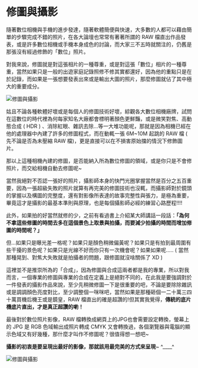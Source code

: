 # 修圖與攝影 

隨著數位相機與手機的進步發達，隨著軟體簡便與快速，大多數的人都可以藉由簡單的步驟完成不錯的照片，在各大論壇也常常有著著所謂的 RAW 檔直出作品發表，或是許多數位相機或手機本身成色的討論，而大家三不五時就關注的，仍舊是那張沒有經過修飾的「數位」照片。

對我來說，修圖就是對這張相片的一種尊重，或是對這張「數位」相片的一種尊重，當然如果只是一般的出遊家庭記錄照修不修其實都還好，因為他的重點只是在於記錄，而如果是一張想要發表出來或是輸出大圖的照片，那麼修圖就佔了其中極大的重要成分。

![修圖與攝影](/img/articles/201405/20140531_1_06.jpg)

姑且不論各種軟體好壞或是每個人的修圖技術好壞，綜觀各大數位相機廠牌，試問在這數位的時代裡為何每家知名大廠都會標明著顏色更鮮豔，或是微笑對焦、高動態合成 ( HDR ) 、消除紅眼、雜訊去除...等一大堆功能呢，那就是因為相機已經在他的處理器中內建了許多的修圖程式，而在動輒一張 6M~10M 起跳的 RAW 檔 ( 先不論是否為未壓縮 RAW 檔)，更是直接可以在不損害原始擋的情況下修飾圖片。

那以上這種相機內建的修圖，是否能納入所為數位修圖的領域，或是你只是不會修照片，而交給相機自動去修圖呢~

當然我絕對不否認一張好的照片，攝影師本身的快門光圈掌握當然是百分之五百重要，因為一張超級失敗的照片就算有再完美的修圖技術也沒輒，而攝影師對於鏡頭的掌握以及構圖的完整度，還有對影像所表達的故事完整性與張力，是極為重要，畢竟這才是攝影的最基本準則與原理，也是每個攝影師必經的練習心路歷程!!!!

此外，如果拍的好當然就修的少，之前有看過書上介紹某大師講話一段話：**「為何不拿這些修圖的時間去多在這個景色上取景與拍攝，而要減少拍攝的時間而增加修圖的時間呢？」**

但...如果只是曝光差一格呢？如果只是顏色稍微偏黃呢？如果只是有拍到最周圍有些干擾的景色呢？如果只是光線不好而你只有一次機會呢？如果如果呢..... ( 當然那種晃到、對焦大失敗就是拍攝者的問題，跟修圖就沒啥關係了 XD )

這裡並不是推崇所為的「合成」，因為修圖與合成這兩者都是我的專業，所以對我而言，一個專業的修圖與專業的合成在定義上是絕對不同的，在此我是要強調對於一件發表的攝影作品來說，至少先稍微修圖一下是很重要的吧，不論是要除除雜訊或是調調顏色亮度對比，至少調整個一咪咪吧，當然如果是那種砸個一二十萬三四十萬買機后機王或是鏡皇，RAW 檔直出的確是超讚的!但其實我覺得，**傳統的底片機底片直出，才是真正超讚的喲！**

最後對於數位照片影像，RAW 檔轉換成網頁上的JPG也會需要設定轉換，螢幕上的 JPG 是 RGB 色域輸出成照片轉成 CMYK 又會轉換過，各個瀏覽器與電腦的顯示色域又有好幾種，那什麼才叫作不修圖呢？很值得想一想吧~

**攝影的初衷是要呈現出最好的影像，那就該用最完美的方式來呈現**~ ^____^

![修圖與攝影](/img/articles/201405/20140531_1_04.jpg)
